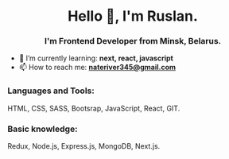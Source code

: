 <h1 align="center">Hello 👋, I'm Ruslan.</h1>
<h3 align="center">I'm Frontend Developer from Minsk, Belarus.</h3>

- 🌱 I’m currently learning:  **next, react, javascript**
- 📫 How to reach me:  **nateriver345@gmail.com**

<h3 align="left">Languages and Tools:</h3>

HTML, CSS, SASS, Bootsrap, JavaScript, React, GIT.

<h3 align="left">Basic knowledge:</h3>

Redux, Node.js, Express.js, MongoDB, Next.js.
